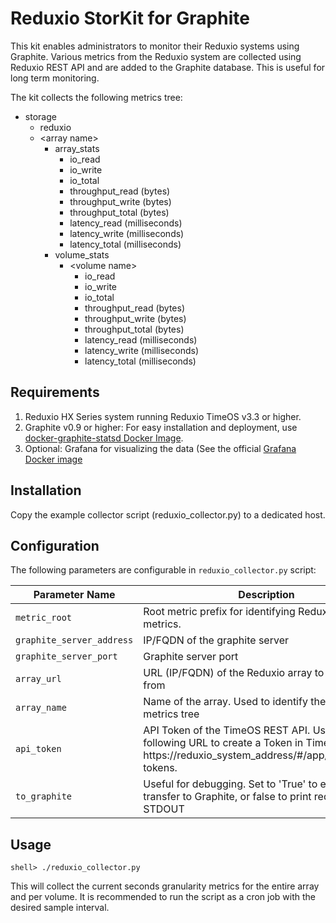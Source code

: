 # Reduxio StorKit for Graphite

This kit enables administrators to monitor their Reduxio systems using Graphite.
Various metrics from the Reduxio system are collected using Reduxio REST API and
are added to the Graphite database. This is useful for long term monitoring.

The kit collects the following metrics tree:

 - storage
	 - reduxio
	 - \<array name\>
		 - array_stats
			 - io_read
			 - io_write
			 - io_total
			 - throughput_read (bytes)
			 - throughput_write (bytes)
			 - throughput_total (bytes)
			 - latency_read (milliseconds)
			 - latency_write (milliseconds)
			 - latency_total (milliseconds)
		 - volume_stats
			 - \<volume name\>
				 - io_read
				 - io_write
				 - io_total
				 - throughput_read (bytes)
				 - throughput_write (bytes)
				 - throughput_total (bytes)
				 - latency_read (milliseconds)
				 - latency_write (milliseconds)
				 - latency_total (milliseconds)
	 
	 
	 

## Requirements

1. Reduxio HX Series system running Reduxio TimeOS v3.3 or higher.
2. Graphite v0.9 or higher: For easy installation and deployment, use [docker-graphite-statsd Docker Image](https://hub.docker.com/r/graphiteapp/docker-graphite-statsd/).
3. Optional: Grafana for visualizing the data (See the official [Grafana Docker image](https://hub.docker.com/r/grafana/grafana/)

## Installation

Copy the example collector script (reduxio_collector.py) to a dedicated host.

## Configuration
The following parameters are configurable in `reduxio_collector.py` script:

|Parameter Name                |Description                          |
|----------------|-------------------------------|
|`metric_root`|Root metric prefix for identifying Reduxio's related metrics.       |
|`graphite_server_address`          | IP/FQDN of the graphite server           |
|`graphite_server_port`          |Graphite server port|
|`array_url`          |URL (IP/FQDN) of the Reduxio array to collect stats from|
|`array_name`          |Name of the array. Used to identify the array in the metrics tree|
|`api_token`          |API Token of the TimeOS REST API.  Use the following URL to create a Token in TimeOS:  https://reduxio_system_address/#/app/settings/api-tokens.|
|`to_graphite`          |Useful for debugging. Set to 'True' to enable data transfer to Graphite, or false to print requests to STDOUT|


## Usage
	shell> ./reduxio_collector.py
This will collect the current seconds granularity metrics for the entire array and per volume. It is recommended to run the script as a cron job with the desired sample interval.

